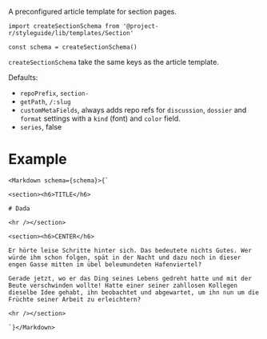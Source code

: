 A preconfigured article template for section pages.

```code|lang-jsx
import createSectionSchema from '@project-r/styleguide/lib/templates/Section'

const schema = createSectionSchema()
```

`createSectionSchema` take the same keys as the article template.

Defaults:
- `repoPrefix`, `section-`
- `getPath`, `/:slug`
- `customMetaFields`, always adds repo refs for `discussion`, `dossier` and `format` settings with a `kind` (font) and `color` field.
- `series`, false

# Example

```react|noSource
<Markdown schema={schema}>{`

<section><h6>TITLE</h6>

# Dada

<hr /></section>

<section><h6>CENTER</h6>

Er hörte leise Schritte hinter sich. Das bedeutete nichts Gutes. Wer würde ihm schon folgen, spät in der Nacht und dazu noch in dieser engen Gasse mitten im übel beleumundeten Hafenviertel?

Gerade jetzt, wo er das Ding seines Lebens gedreht hatte und mit der Beute verschwinden wollte! Hatte einer seiner zahllosen Kollegen dieselbe Idee gehabt, ihn beobachtet und abgewartet, um ihn nun um die Früchte seiner Arbeit zu erleichtern?

<hr /></section>

`}</Markdown>
```

